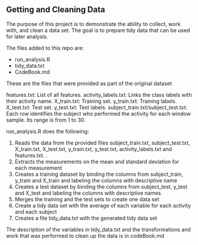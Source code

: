 ## Getting and Cleaning Data

The purpose of this project is to demonstrate the ability to collect, work with, and clean a data set. The goal is to prepare tidy data that can be used for later analysis.


The files added to this repo are:

- run_analysis.R
- tidy_data.txt
- CodeBook.md


These are the files that were provided as part of the original dataset

features.txt: List of all features.
activity_labels.txt: Links the class labels with their activity name.
X_train.txt: Training set.
y_train.txt: Training labels.
X_test.txt: Test set.
y_test.txt: Test labels.
subject_train.txt/subject_test.txt: Each row identifies the subject who performed the activity for each window sample. Its range is from 1 to 30.


run_analysis.R does the following:

1. Reads the data from the provided files subject_train.txt, subject_test.txt, X_train.txt, X_test.txt, y_train.txt, y_test.txt, activity_labels.txt and features.txt. . 
2. Extracts the measurements on the mean and standard deviation for each measurement
3. Creates a training dataset by binding the columns from subject_train, y_train and X_train and labeling the columns with descriptive name
4. Creates a test dataset by binding the columns from subject_test, y_test and X_test and labeling the columns with descriptive names
5. Merges the training and the test sets to create one data set 
6. Create a tidy data set with the average of each variable for each activity and each subject  
7. Creates a file tidy_data.txt with the generated tidy data set


The description of the variables in tidy_data.txt and the transformations and work that was performed to clean up the data is in codeBook.md 
